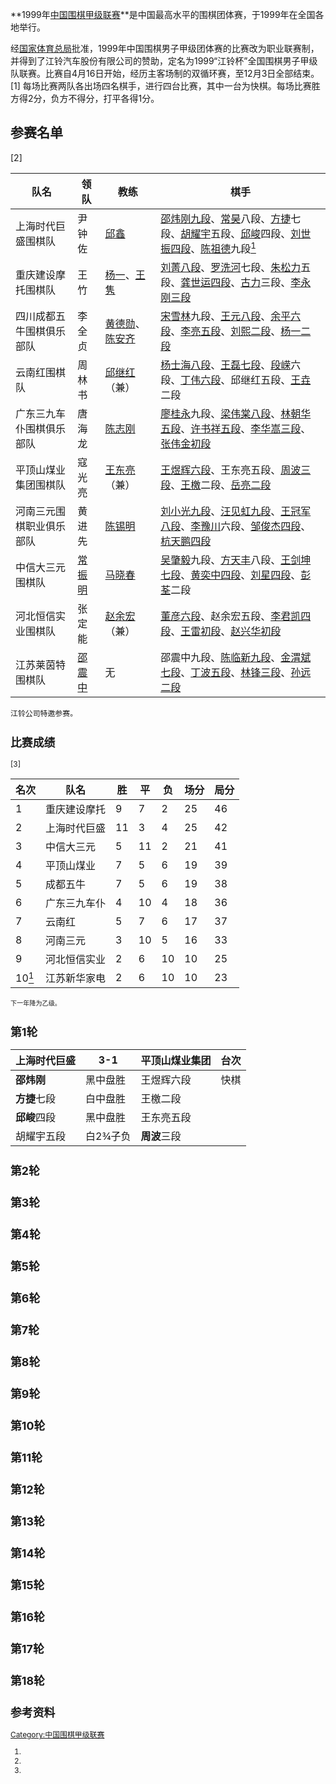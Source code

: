 **1999年[中国围棋甲级联赛](../Page/中国围棋甲级联赛.md "wikilink")**是中国最高水平的围棋团体赛，于1999年在全国各地举行。

经[国家体育总局](../Page/国家体育总局.md "wikilink")批准，1999年中国围棋男子甲级团体赛的比赛改为职业联赛制，并得到了江铃汽车股份有限公司的赞助，定名为1999“江铃杯”全国围棋男子甲级队联赛。比赛自4月16日开始，经历主客场制的双循环赛，至12月3日全部结束。\[1\] 每场比赛两队各出场四名棋手，进行四台比赛，其中一台为快棋。每场比赛胜方得2分，负方不得分，打平各得1分。

## 参赛名单

\[2\]

| 队名           | 领队                                                  | 教练                                                                                                                    | 棋手                                                                                                                                                                                                                                                                                                                                                 |
| ------------ | --------------------------------------------------- | --------------------------------------------------------------------------------------------------------------------- | -------------------------------------------------------------------------------------------------------------------------------------------------------------------------------------------------------------------------------------------------------------------------------------------------------------------------------------------------- |
| 上海时代巨盛围棋队    | 尹钟佐                                                 | [邱鑫](https://zh.wikipedia.org/wiki/邱鑫 "wikilink")                                                                     | [邵炜刚九段](https://zh.wikipedia.org/wiki/邵炜刚 "wikilink")、[常昊](../Page/常昊.md "wikilink")八段、[方捷](../Page/方捷.md "wikilink")七段、[胡耀宇](../Page/胡耀宇.md "wikilink")五段、[邱峻](../Page/邱峻.md "wikilink")四段、[刘世振四段](https://zh.wikipedia.org/wiki/刘世振 "wikilink")、[陈祖德](../Page/陈祖德.md "wikilink")九段[<sup>1</sup>](https://zh.wikipedia.org/wiki/#fn_1 "wikilink") |
| 重庆建设摩托围棋队    | 王竹                                                  | [杨一](https://zh.wikipedia.org/wiki/杨一_\(围棋教练\) "wikilink")、[王隽](https://zh.wikipedia.org/wiki/王隽_\(围棋棋手\) "wikilink") | [刘菁八段](https://zh.wikipedia.org/wiki/刘菁 "wikilink")、[罗洗河](../Page/罗洗河.md "wikilink")七段、[朱松力](../Page/朱松力.md "wikilink")五段、[龚世运四段](https://zh.wikipedia.org/wiki/龚世运 "wikilink")、[古力](../Page/古力.md "wikilink")三段、[李永刚三段](https://zh.wikipedia.org/wiki/李永刚_\(围棋棋手\) "wikilink")                                                                    |
| 四川成都五牛围棋俱乐部队 | 李全贞                                                 | [黄德勋](https://zh.wikipedia.org/wiki/黄德勋 "wikilink")、[陈安齐](https://zh.wikipedia.org/wiki/陈安齐 "wikilink")               | [宋雪林](../Page/宋雪林.md "wikilink")九段、[王元八段](https://zh.wikipedia.org/wiki/王元_\(围棋\) "wikilink")、[余平六段](https://zh.wikipedia.org/wiki/余平 "wikilink")、[李亮五段](https://zh.wikipedia.org/wiki/李亮_\(围棋棋手\) "wikilink")、[刘熙二段](https://zh.wikipedia.org/wiki/刘熙_\(围棋棋手\) "wikilink")、[杨一二段](../Page/杨一_\(1984年出生\).md "wikilink")                           |
| 云南红围棋队       | 周林书                                                 | [邱继红](https://zh.wikipedia.org/wiki/邱继红 "wikilink")（兼）                                                                | [杨士海八段](https://zh.wikipedia.org/wiki/杨士海 "wikilink")、[王磊七段](https://zh.wikipedia.org/wiki/王磊_\(围棋\) "wikilink")、[段嵘](../Page/段嵘.md "wikilink")六段、[丁伟六段](https://zh.wikipedia.org/wiki/丁伟_\(围棋棋手\) "wikilink")、邱继红五段、[王垚](../Page/王垚.md "wikilink")二段                                                                                              |
| 广东三九车仆围棋俱乐部队 | 唐海龙                                                 | [陈志刚](https://zh.wikipedia.org/wiki/陈志刚 "wikilink")                                                                   | [廖桂永](../Page/廖桂永.md "wikilink")九段、[梁伟棠八段](https://zh.wikipedia.org/wiki/梁伟棠 "wikilink")、[林朝华五段](https://zh.wikipedia.org/wiki/林朝华 "wikilink")、[许书祥五段](https://zh.wikipedia.org/wiki/许书祥 "wikilink")、[李华嵩三段](https://zh.wikipedia.org/wiki/李华嵩 "wikilink")、[张伟金初段](https://zh.wikipedia.org/wiki/张伟金 "wikilink")                                   |
| 平顶山煤业集团围棋队   | 寇光亮                                                 | [王东亮](https://zh.wikipedia.org/wiki/王东亮 "wikilink")（兼）                                                                | [王煜辉六段](https://zh.wikipedia.org/wiki/王煜辉 "wikilink")、王东亮五段、[周波三段](https://zh.wikipedia.org/wiki/周波_\(围棋棋手\) "wikilink")、[王檄](../Page/王檄.md "wikilink")二段、[岳亮二段](https://zh.wikipedia.org/wiki/岳亮 "wikilink")                                                                                                                                      |
| 河南三元围棋职业俱乐部队 | 黄进先                                                 | [陈锡明](https://zh.wikipedia.org/wiki/陈锡明 "wikilink")                                                                   | [刘小光九段](https://zh.wikipedia.org/wiki/刘小光 "wikilink")、[汪见虹九段](https://zh.wikipedia.org/wiki/汪见虹 "wikilink")、[王冠军八段](https://zh.wikipedia.org/wiki/王冠军 "wikilink")、[李豫川](../Page/李豫川.md "wikilink")六段、[邹俊杰四段](https://zh.wikipedia.org/wiki/邹俊杰 "wikilink")、[杭天鹏四段](https://zh.wikipedia.org/wiki/杭天鹏 "wikilink")                                   |
| 中信大三元围棋队     | [常振明](../Page/常振明.md "wikilink")                    | [马晓春](../Page/马晓春.md "wikilink")                                                                                      | [吴肇毅](../Page/吴肇毅.md "wikilink")九段、[方天丰](../Page/方天丰.md "wikilink")八段、[王剑坤七段](https://zh.wikipedia.org/wiki/王剑坤 "wikilink")、[黄奕中四段](https://zh.wikipedia.org/wiki/黄奕中 "wikilink")、[刘星四段](https://zh.wikipedia.org/wiki/刘星_\(围棋棋手\) "wikilink")、[彭荃](../Page/彭荃.md "wikilink")二段                                                                    |
| 河北恒信实业围棋队    | 张定能                                                 | [赵余宏](https://zh.wikipedia.org/wiki/赵余宏 "wikilink")（兼）                                                                | [董彦六段](https://zh.wikipedia.org/wiki/董彦 "wikilink")、赵余宏五段、[李君凯四段](https://zh.wikipedia.org/wiki/李君凯 "wikilink")、[王雷初段](https://zh.wikipedia.org/wiki/王雷_\(围棋\) "wikilink")、[赵兴华初段](https://zh.wikipedia.org/wiki/赵兴华 "wikilink")                                                                                                                   |
| 江苏莱茵特围棋队     | [邵震中](https://zh.wikipedia.org/wiki/邵震中 "wikilink") | 无                                                                                                                     | 邵震中九段、[陈临新九段](https://zh.wikipedia.org/wiki/陈临新 "wikilink")、[金渭斌七段](https://zh.wikipedia.org/wiki/金渭斌 "wikilink")、[丁波五段](https://zh.wikipedia.org/wiki/丁波 "wikilink")、[林锋三段](https://zh.wikipedia.org/wiki/林锋 "wikilink")、[孙远二段](https://zh.wikipedia.org/wiki/孙远 "wikilink")                                                                      |

<span style="font-size:85%">

江铃公司特邀参赛。

## 比赛成绩

\[3\]

| 名次                                                               | 队名     | 胜  | 平  | 负  | 场分 | 局分 |
| ---------------------------------------------------------------- | ------ | -- | -- | -- | -- | -- |
| 1                                                                | 重庆建设摩托 | 9  | 7  | 2  | 25 | 46 |
| 2                                                                | 上海时代巨盛 | 11 | 3  | 4  | 25 | 42 |
| 3                                                                | 中信大三元  | 5  | 11 | 2  | 21 | 41 |
| 4                                                                | 平顶山煤业  | 7  | 5  | 6  | 19 | 39 |
| 5                                                                | 成都五牛   | 7  | 5  | 6  | 19 | 38 |
| 6                                                                | 广东三九车仆 | 4  | 10 | 4  | 18 | 36 |
| 7                                                                | 云南红    | 5  | 7  | 6  | 17 | 37 |
| 8                                                                | 河南三元   | 3  | 10 | 5  | 16 | 33 |
| 9                                                                | 河北恒信实业 | 2  | 6  | 10 | 10 | 25 |
| 10[<sup>1</sup>](https://zh.wikipedia.org/wiki/#fn_1 "wikilink") | 江苏新华家电 | 2  | 6  | 10 | 10 | 23 |

<span style="font-size:85%">  下一年降为乙级。

## 第1轮

| 上海时代巨盛   | 3-1   | 平顶山煤业集团  | 台次 |
| -------- | ----- | -------- | -- |
| **邵炜刚**  | 黑中盘胜  | 王煜辉六段    | 快棋 |
| **方捷**七段 | 白中盘胜  | 王檄二段     |    |
| **邱峻**四段 | 黑中盘胜  | 王东亮五段    |    |
| 胡耀宇五段    | 白2¾子负 | **周波**三段 |    |

## 第2轮

## 第3轮

## 第4轮

## 第5轮

## 第6轮

## 第7轮

## 第8轮

## 第9轮

## 第10轮

## 第11轮

## 第12轮

## 第13轮

## 第14轮

## 第15轮

## 第16轮

## 第17轮

## 第18轮

## 参考资料

[Category:中国围棋甲级联赛](https://zh.wikipedia.org/wiki/Category:中国围棋甲级联赛 "wikilink")

1.
2.
3.